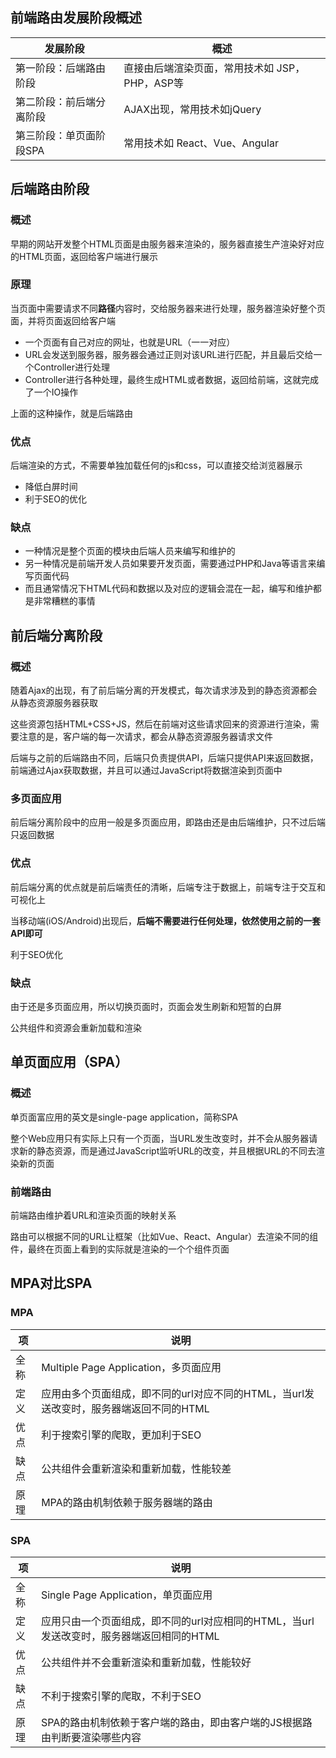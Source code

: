 ## 前端路由发展阶段概述

| 发展阶段                 | 概述                                           |
| ------------------------ | ---------------------------------------------- |
| 第一阶段：后端路由阶段   | 直接由后端渲染页面，常用技术如 JSP，PHP，ASP等 |
| 第二阶段：前后端分离阶段 | AJAX出现，常用技术如jQuery                     |
| 第三阶段：单页面阶段SPA  | 常用技术如 React、Vue、Angular                 |



## 后端路由阶段

### 概述

早期的网站开发整个HTML页面是由服务器来渲染的，服务器直接生产渲染好对应的HTML页面，返回给客户端进行展示

### 原理

当页面中需要请求不同**路径**内容时，交给服务器来进行处理，服务器渲染好整个页面，并将页面返回给客户端

* 一个页面有自己对应的网址，也就是URL（一一对应）
* URL会发送到服务器，服务器会通过正则对该URL进行匹配，并且最后交给一个Controller进行处理
* Controller进行各种处理，最终生成HTML或者数据，返回给前端，这就完成了一个IO操作

上面的这种操作，就是后端路由
### 优点

后端渲染的方式，不需要单独加载任何的js和css，可以直接交给浏览器展示

* 降低白屏时间
* 利于SEO的优化

### 缺点

* 一种情况是整个页面的模块由后端人员来编写和维护的
* 另一种情况是前端开发人员如果要开发页面，需要通过PHP和Java等语言来编写页面代码
* 而且通常情况下HTML代码和数据以及对应的逻辑会混在一起，编写和维护都是非常糟糕的事情



## 前后端分离阶段

### 概述

随着Ajax的出现，有了前后端分离的开发模式，每次请求涉及到的静态资源都会从静态资源服务器获取

这些资源包括HTML+CSS+JS，然后在前端对这些请求回来的资源进行渲染，需要注意的是，客户端的每一次请求，都会从静态资源服务器请求文件

后端与之前的后端路由不同，后端只负责提供API，后端只提供API来返回数据，前端通过Ajax获取数据，并且可以通过JavaScript将数据渲染到页面中

### 多页面应用

前后端分离阶段中的应用一般是多页面应用，即路由还是由后端维护，只不过后端只返回数据

### 优点

前后端分离的优点就是前后端责任的清晰，后端专注于数据上，前端专注于交互和可视化上

当移动端(iOS/Android)出现后，**后端不需要进行任何处理，依然使用之前的一套API即可**

利于SEO优化

### 缺点

由于还是多页面应用，所以切换页面时，页面会发生刷新和短暂的白屏

公共组件和资源会重新加载和渲染



## 单页面应用（SPA）

### 概述

单页面富应用的英文是single-page application，简称SPA

整个Web应用只有实际上只有一个页面，当URL发生改变时，并不会从服务器请求新的静态资源，而是通过JavaScript监听URL的改变，并且根据URL的不同去渲染新的页面

### 前端路由

前端路由维护着URL和渲染页面的映射关系

路由可以根据不同的URL让框架（比如Vue、React、Angular）去渲染不同的组件，最终在页面上看到的实际就是渲染的一个个组件页面



## MPA对比SPA

### MPA

| 项   | 说明                                                         |
| ---- | ------------------------------------------------------------ |
| 全称 | Multiple Page Application，多页面应用                        |
| 定义 | 应用由多个页面组成，即不同的url对应不同的HTML，当url发送改变时，服务器端返回不同的HTML |
| 优点 | 利于搜索引擎的爬取，更加利于SEO                              |
| 缺点 | 公共组件会重新渲染和重新加载，性能较差                       |
| 原理 | MPA的路由机制依赖于服务器端的路由                            |

### SPA

| 项   | 说明                                                         |
| ---- | ------------------------------------------------------------ |
| 全称 | Single Page Application，单页面应用                          |
| 定义 | 应用只由一个页面组成，即不同的url对应相同的HTML，当url发送改变时，服务器端返回相同的HTML |
| 优点 | 公共组件并不会重新渲染和重新加载，性能较好                   |
| 缺点 | 不利于搜索引擎的爬取，不利于SEO                              |
| 原理 | SPA的路由机制依赖于客户端的路由，即由客户端的JS根据路由判断要渲染哪些内容 |

